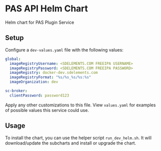 # PAS API Helm Chart
Helm chart for PAS Plugin Service

## Setup
Configure a `dev-values.yaml` file with the following values:

```yaml
global:
  imageRegistryUsername: <SDELEMENTS.COM FREEIPA USERNAME>
  imageRegistryPassword: <SDELEMENTS.COM FREEIPA PASSWORD>
  imageRegistry: docker-dev.sdelements.com
  imageRegistryFormat: "%s/%s_%s/%s:%s"
  imageOrganization: dev

sc-broker:
  clientPassword: password123
```

Apply any other customizations to this file. View `values.yaml` for examples of possible values this service could use.

## Usage
To install the chart, you can use the helper script `run_dev_helm.sh`. It will download/update the subcharts and install or upgrade the chart.
